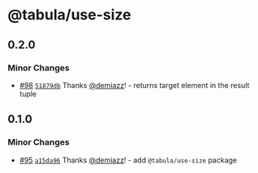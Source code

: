 # @tabula/use-size

## 0.2.0

### Minor Changes

- [#98](https://github.com/ReTable/ui-kit/pull/98) [`51879db`](https://github.com/ReTable/ui-kit/commit/51879dbf0d61110b113070fa480f731040dbe3ad) Thanks [@demiazz](https://github.com/demiazz)! - returns target element in the result tuple

## 0.1.0

### Minor Changes

- [#95](https://github.com/ReTable/ui-kit/pull/95) [`a15da96`](https://github.com/ReTable/ui-kit/commit/a15da9626dddb5e146159cfbb3d6b8fbfce040c1) Thanks [@demiazz](https://github.com/demiazz)! - add `@tabula/use-size` package
